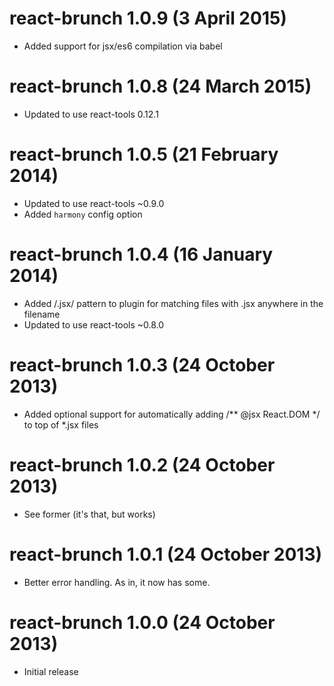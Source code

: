 # react-brunch 1.0.9 (3 April 2015)
* Added support for jsx/es6 compilation via babel

# react-brunch 1.0.8 (24 March 2015)
* Updated to use react-tools 0.12.1

# react-brunch 1.0.5 (21 February 2014)
* Updated to use react-tools ~0.9.0
* Added `harmony` config option

# react-brunch 1.0.4 (16 January 2014)
* Added /.jsx/ pattern to plugin for matching files with .jsx anywhere in the filename
* Updated to use react-tools ~0.8.0

# react-brunch 1.0.3 (24 October 2013)
* Added optional support for automatically adding /** @jsx React.DOM */ to top of *.jsx files

# react-brunch 1.0.2 (24 October 2013)
* See former (it's that, but works)

# react-brunch 1.0.1 (24 October 2013)
* Better error handling. As in, it now has some.

# react-brunch 1.0.0 (24 October 2013)
* Initial release
